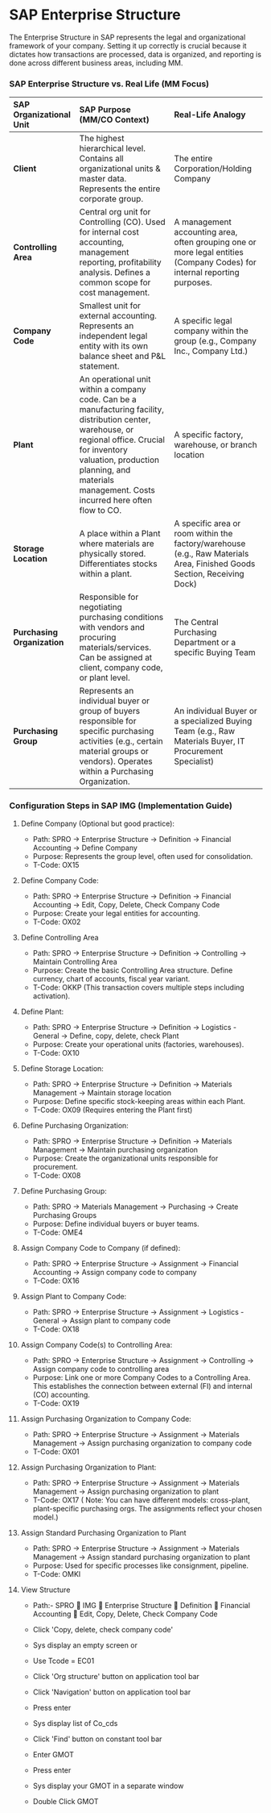 # SAP Enterprise Structure

The Enterprise Structure in SAP represents the legal and organizational framework of your company. Setting it up correctly is crucial because it dictates how transactions are processed, data is organized, and reporting is done across different business areas, including MM.

### SAP Enterprise Structure vs. Real Life (MM Focus)
| SAP Organizational Unit | SAP Purpose (MM/CO Context)                                  | Real-Life Analogy                                       |
| :---------------------- | :----------------------------------------------------------- | :------------------------------------------------------ |
| **Client**              | The highest hierarchical level. Contains all organizational units & master data. Represents the entire corporate group. | The entire Corporation/Holding Company                  |
| **Controlling Area**    | Central org unit for Controlling (CO). Used for internal cost accounting, management reporting, profitability analysis. Defines a common scope for cost management. | A management accounting area, often grouping one or more legal entities (Company Codes) for internal reporting purposes. |
| **Company Code**        | Smallest unit for external accounting. Represents an independent legal entity with its own balance sheet and P&L statement. | A specific legal company within the group (e.g., Company Inc., Company Ltd.) |
| **Plant**               | An operational unit within a company code. Can be a manufacturing facility, distribution center, warehouse, or regional office. Crucial for inventory valuation, production planning, and materials management. Costs incurred here often flow to CO. | A specific factory, warehouse, or branch location       |
| **Storage Location**    | A place within a Plant where materials are physically stored. Differentiates stocks within a plant. | A specific area or room within the factory/warehouse (e.g., Raw Materials Area, Finished Goods Section, Receiving Dock) |
| **Purchasing Organization** | Responsible for negotiating purchasing conditions with vendors and procuring materials/services. Can be assigned at client, company code, or plant level. | The Central Purchasing Department or a specific Buying Team |
| **Purchasing Group**    | Represents an individual buyer or group of buyers responsible for specific purchasing activities (e.g., certain material groups or vendors). Operates within a Purchasing Organization. | An individual Buyer or a specialized Buying Team (e.g., Raw Materials Buyer, IT Procurement Specialist) |


### Configuration Steps in SAP IMG (Implementation Guide)

1. Define Company (Optional but good practice):

    - Path: SPRO -> Enterprise Structure -> Definition -> Financial Accounting -> Define Company
    - Purpose: Represents the group level, often used for consolidation.
    - T-Code: OX15

2. Define Company Code:

    - Path: SPRO -> Enterprise Structure -> Definition -> Financial Accounting -> Edit, Copy, Delete, Check Company Code
    - Purpose: Create your legal entities for accounting.
    - T-Code: OX02

3. Define Controlling Area

    - Path: SPRO -> Enterprise Structure -> Definition -> Controlling -> Maintain Controlling Area
    - Purpose: Create the basic Controlling Area structure. Define currency, chart of accounts, fiscal year variant.
    - T-Code: OKKP (This transaction covers multiple steps including activation).

4. Define Plant:

    - Path: SPRO -> Enterprise Structure -> Definition -> Logistics - General -> Define, copy, delete, check Plant
    - Purpose: Create your operational units (factories, warehouses).
    - T-Code: OX10

5. Define Storage Location:

    - Path: SPRO -> Enterprise Structure -> Definition -> Materials Management -> Maintain storage location
    - Purpose: Define specific stock-keeping areas within each Plant.
    - T-Code: OX09 (Requires entering the Plant first)

6. Define Purchasing Organization:

    - Path: SPRO -> Enterprise Structure -> Definition -> Materials Management -> Maintain purchasing organization
    - Purpose: Create the organizational units responsible for procurement.
    - T-Code: OX08

7. Define Purchasing Group:

    - Path: SPRO -> Materials Management -> Purchasing -> Create Purchasing Groups
    - Purpose: Define individual buyers or buyer teams.
    - T-Code: OME4

1. Assign Company Code to Company (if defined):

    - Path: SPRO -> Enterprise Structure -> Assignment -> Financial Accounting -> Assign company code to company
    - T-Code: OX16

2. Assign Plant to Company Code:

    - Path: SPRO -> Enterprise Structure -> Assignment -> Logistics - General -> Assign plant to company code
    - T-Code: OX18
3. Assign Company Code(s) to Controlling Area:

    - Path: SPRO -> Enterprise Structure -> Assignment -> Controlling -> Assign company code to controlling area
    - Purpose: Link one or more Company Codes to a Controlling Area. This establishes the connection between external (FI) and internal (CO) accounting.
    - T-Code: OX19

4. Assign Purchasing Organization to Company Code:

    - Path: SPRO -> Enterprise Structure -> Assignment -> Materials Management -> Assign purchasing organization to company code
    - T-Code: OX01

5. Assign Purchasing Organization to Plant:

    - Path: SPRO -> Enterprise Structure -> Assignment -> Materials Management -> Assign purchasing organization to plant
    - T-Code: OX17
    ( Note: You can have different models: cross-plant, plant-specific purchasing orgs. The assignments reflect your chosen model.)

6. Assign Standard Purchasing Organization to Plant 

    - Path: SPRO -> Enterprise Structure -> Assignment -> Materials Management -> Assign standard purchasing organization to plant
    - Purpose: Used for specific processes like consignment, pipeline.
    - T-Code: OMKI

7. View Structure

    - Path:- SPRO  IMG  Enterprise Structure  Definition  Financial Accounting  Edit, Copy, Delete, Check Company Code 
 
    - Click 'Copy, delete, check company code' 
    - Sys display an empty screen or 
    - Use Tcode = EC01 
    - Click 'Org structure' button on application tool bar 
    - Click 'Navigation' button on application tool bar 
    - Press enter 
    - Sys display list of Co_cds 
    - Click 'Find' button on constant tool bar 
    - Enter GMOT 
    - Press enter 
    - Sys display your GMOT in a separate window 
    - Double Click GMOT 
